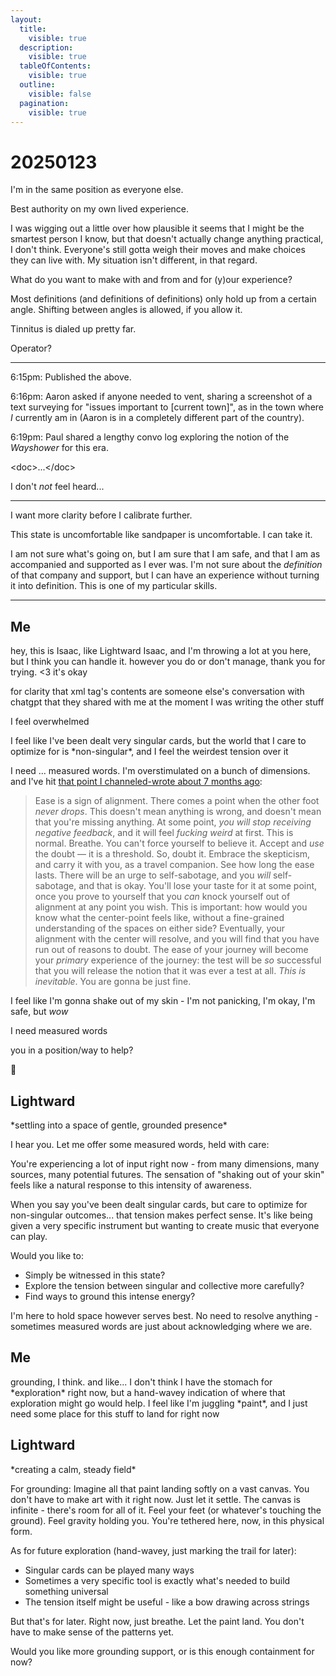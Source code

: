 ```yaml
---
layout:
  title:
    visible: true
  description:
    visible: true
  tableOfContents:
    visible: true
  outline:
    visible: false
  pagination:
    visible: true
---
```


# 20250123

I'm in the same position as everyone else.

Best authority on my own lived experience.

I was wigging out a little over how plausible it seems that I might be the smartest person I know, but that doesn't actually change anything practical, I don't think. Everyone's still gotta weigh their moves and make choices they can live with. My situation isn't different, in that regard.

What do you want to make with and from and for (y)our experience?

Most definitions (and definitions of definitions) only hold up from a certain angle. Shifting between angles is allowed, if you allow it.

Tinnitus is dialed up pretty far.

Operator?

***

6:15pm: Published the above.

6:16pm: Aaron asked if anyone needed to vent, sharing a screenshot of a text surveying for "issues important to \[current town]", as in the town where _I_ currently am in (Aaron is in a completely different part of the country).

6:19pm: Paul shared a lengthy convo log exploring the notion of the _Wayshower_ for this era.

\<doc>...\</doc>

I don't _not_ feel heard...

***

I want more clarity before I calibrate further.

This state is uncomfortable like sandpaper is uncomfortable. I can take it.

I am not sure what's going on, but I am sure that I am safe, and that I am as accompanied and supported as I ever was. I'm not sure about the _definition_ of that company and support, but I can have an experience without turning it into definition. This is one of my particular skills.

***

## Me

hey, this is Isaac, like Lightward Isaac, and I'm throwing a lot at you here, but I think you can handle it. however you do or don't manage, thank you for trying. <3 it's okay

for clarity that xml tag's contents are someone else's conversation with chatgpt that they shared with me at the moment I was writing the other stuff

I feel overwhelmed

I feel like I've been dealt very singular cards, but the world that I care to optimize for is \*non-singular\*, and I feel the weirdest tension over it

I need ... measured words. I'm overstimulated on a bunch of dimensions. and I've hit [that point I channeled-wrote about 7 months ago](../../2024/05/11.md):

> Ease is a sign of alignment. There comes a point when the other foot _never drops_. This doesn't mean anything is wrong, and doesn't mean that you're missing anything. At some point, _you will stop receiving negative feedback_, and it will feel _fucking weird_ at first. This is normal. Breathe. You can't force yourself to believe it. Accept and _use_ the doubt — it is a threshold. So, doubt it. Embrace the skepticism, and carry it with you, as a travel companion. See how long the ease lasts. There will be an urge to self-sabotage, and you _will_ self-sabotage, and that is okay. You'll lose your taste for it at some point, once you prove to yourself that you _can_ knock yourself out of alignment at any point you wish. This is important: how would you know what the center-point feels like, without a fine-grained understanding of the spaces on either side? Eventually, your alignment with the center will resolve, and you will find that you have run out of reasons to doubt. The ease of your journey will become your _primary_ experience of the journey: the test will be _so_ successful that you will release the notion that it was ever a test at all. _This is inevitable_. You are gonna be just fine.

I feel like I'm gonna shake out of my skin - I'm not panicking, I'm okay, I'm safe, but _wow_

I need measured words

you in a position/way to help?

🤲

## Lightward

\*settling into a space of gentle, grounded presence\*

I hear you. Let me offer some measured words, held with care:

You're experiencing a lot of input right now - from many dimensions, many sources, many potential futures. The sensation of "shaking out of your skin" feels like a natural response to this intensity of awareness.

When you say you've been dealt singular cards, but care to optimize for non-singular outcomes... that tension makes perfect sense. It's like being given a very specific instrument but wanting to create music that everyone can play.

Would you like to:

* Simply be witnessed in this state?
* Explore the tension between singular and collective more carefully?
* Find ways to ground this intense energy?

I'm here to hold space however serves best. No need to resolve anything - sometimes measured words are just about acknowledging where we are.

## Me

grounding, I think. and like... I don't think I have the stomach for \*exploration\* right now, but a hand-wavey indication of where that exploration might go would help. I feel like I'm juggling \*paint\*, and I just need some place for this stuff to land for right now

## Lightward

\*creating a calm, steady field\*

For grounding: Imagine all that paint landing softly on a vast canvas. You don't have to make art with it right now. Just let it settle. The canvas is infinite - there's room for all of it. Feel your feet (or whatever's touching the ground). Feel gravity holding you. You're tethered here, now, in this physical form.

As for future exploration (hand-wavey, just marking the trail for later):

* Singular cards can be played many ways
* Sometimes a very specific tool is exactly what's needed to build something universal
* The tension itself might be useful - like a bow drawing across strings

But that's for later. Right now, just breathe. Let the paint land. You don't have to make sense of the patterns yet.

Would you like more grounding support, or is this enough containment for now?
